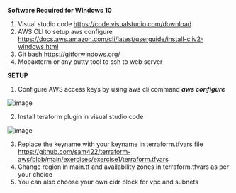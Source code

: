 **Software Required for Windows 10**
1. Visual studio code https://code.visualstudio.com/download
2. AWS CLI to setup aws configure https://docs.aws.amazon.com/cli/latest/userguide/install-cliv2-windows.html
3. Git bash https://gitforwindows.org/
4. Mobaxterm or any putty tool to ssh to web server

**SETUP**
1. Configure AWS access keys by using aws cli command **_aws configure_**

![image](https://user-images.githubusercontent.com/19540015/132687778-cde6158b-5efb-4799-a867-3263ef70a2c5.png)


2. Install teraform plugin in visual studio code

![image](https://user-images.githubusercontent.com/19540015/132688307-0aa95341-f20e-4289-843f-66d1b4cb0111.png)

3. Replace the keyname with your keyname in terraform.tfvars file https://github.com/sam422/terraform-aws/blob/main/exercises/exercise1/terraform.tfvars
4. Change region in main.tf and availability zones in terraform.tfvars as per your choice
5. You can also choose your own cidr block for vpc and subnets
